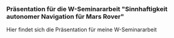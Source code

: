 ### Präsentation für die W-Seminararbeit "Sinnhaftigkeit autonomer Navigation für Mars Rover"
Hier findet sich die Präsentation für meine W-Seminararbeit
